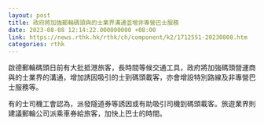 ```yaml
---
layout: post
title: 政府將加強郵輪碼頭與的士業界溝通並增非專營巴士服務
date: 2023-08-08 12:14:22.000000000 +08:00
link: https://news.rthk.hk/rthk/ch/component/k2/1712551-20230808.htm
categories: rthk
---
```


啟德郵輪碼頭日前有大批抵港旅客，長時間等候交通工具，政府將加強碼頭營運商與的士業界的溝通，增加誘因吸引的士到碼頭載客，亦會增設特別路線及非專營巴士服務等。

有的士司機工會認為，派發隧道券等誘因或有助吸引司機到碼頭載客。旅遊業界則建議郵輪公司派乘車券給旅客，加快上巴士的時間。
